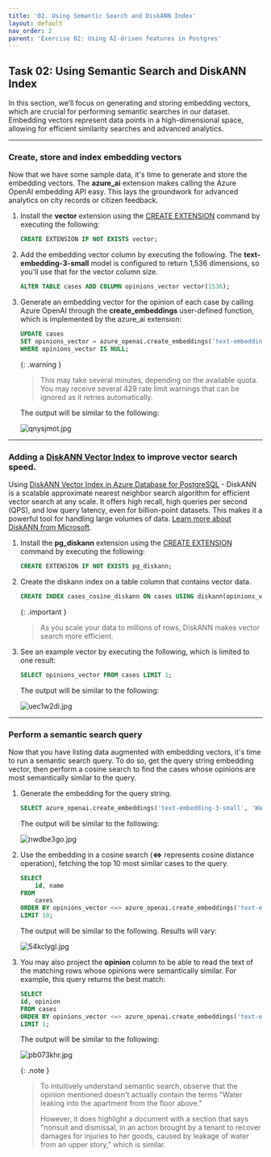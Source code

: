 ```yaml
---
title: '02. Using Semantic Search and DiskANN Index'
layout: default
nav_order: 2
parent: 'Exercise 02: Using AI-driven features in Postgres'
---
```


## Task 02: Using Semantic Search and DiskANN Index

In this section, we’ll focus on generating and storing embedding vectors, which are crucial for performing semantic searches in our dataset. Embedding vectors represent data points in a high-dimensional space, allowing for efficient similarity searches and advanced analytics.

---

### Create, store and index embedding vectors

Now that we have some sample data, it's time to generate and store the embedding vectors. The **azure_ai** extension makes calling the Azure OpenAI embedding API easy.
This lays the groundwork for advanced analytics on city records or citizen feedback.

1. Install the **vector** extension using the [CREATE EXTENSION](https://www.postgresql.org/docs/current/sql-createextension.html) command by executing the following:

    ```sql
    CREATE EXTENSION IF NOT EXISTS vector;
    ```

1. Add the embedding vector column by executing the following. The **text-embedding-3-small** model is configured to return 1,536 dimensions, so you'll use that for the vector column size.

    ```sql
    ALTER TABLE cases ADD COLUMN opinions_vector vector(1536);
    ```

1. Generate an embedding vector for the opinion of each case by calling Azure OpenAI through the **create_embeddings** user-defined function, which is implemented by the azure_ai extension:

    ```sql
    UPDATE cases
    SET opinions_vector = azure_openai.create_embeddings('text-embedding-3-small',  name || LEFT(opinion, 8000), max_attempts => 5, retry_delay_ms => 500)::vector
    WHERE opinions_vector IS NULL;
    ```

    {: .warning }
    > This may take several minutes, depending on the available quota. You may receive several 429 rate limit warnings that can be ignored as it retries automatically. 

    The output will be similar to the following:

    ![qnysjmot.jpg](../media/qnysjmot.jpg)

---

### Adding a [DiskANN Vector Index](https://aka.ms/pg-diskann-docs) to improve vector search speed. 

Using [DiskANN Vector Index in Azure Database for PostgreSQL](https://aka.ms/pg-diskann-blog) - DiskANN is a scalable approximate nearest neighbor search algorithm for efficient vector search at any scale. It offers high recall, high queries per second (QPS), and low query latency, even for billion-point datasets. This makes it a powerful tool for handling large volumes of data. [Learn more about DiskANN from Microsoft](https://aka.ms/pg-diskann-docs). 

1. Install the **pg_diskann**</code> extension using the [CREATE EXTENSION](https://www.postgresql.org/docs/current/sql-createextension.html) command by executing the following:

    ```sql
    CREATE EXTENSION IF NOT EXISTS pg_diskann;
    ```

1. Create the diskann index on a table column that contains vector data.

    ```sql
    CREATE INDEX cases_cosine_diskann ON cases USING diskann(opinions_vector vector_cosine_ops);
    ```
    {: .important }
    > As you scale your data to millions of rows, DiskANN makes vector search more efficient.

1. See an example vector by executing the following, which is limited to one result:

    ```sql
    SELECT opinions_vector FROM cases LIMIT 1;
    ```

    The output will be similar to the following:

    ![uec1w2di.jpg](../media/uec1w2di.jpg)

---

### Perform a semantic search query

Now that you have listing data augmented with embedding vectors, it's time to run a semantic search query. To do so, get the query string embedding vector, then perform a cosine search to find the cases whose opinions are most semantically similar to the query.

1. Generate the embedding for the query string.

    ```sql
    SELECT azure_openai.create_embeddings('text-embedding-3-small', 'Water leaking into the apartment from the floor above.');
    ```

    The output will be similar to the following:

    ![nwdbe3go.jpg](../media/nwdbe3go.jpg)

1. Use the embedding in a cosine search (**<=>** represents cosine distance operation), fetching the top 10 most similar cases to the query.

    ```sql
    SELECT 
        id, name 
    FROM 
        cases
    ORDER BY opinions_vector <=> azure_openai.create_embeddings('text-embedding-3-small', 'Water leaking into the apartment from the floor above.')::vector 
    LIMIT 10;
    ```

    The output will be similar to the following. Results will vary:

    ![54kclygl.jpg](../media/54kclygl.jpg)

1. You may also project the **opinion**</code> column to be able to read the text of the matching rows whose opinions were semantically similar. For example, this query returns the best match:

    ```sql
    SELECT 
    id, opinion
    FROM cases
    ORDER BY opinions_vector <=> azure_openai.create_embeddings('text-embedding-3-small', 'Water leaking into the apartment from the floor above.')::vector 
    LIMIT 1;
    ```

    The output will be similar to the following:

    ![pb073khr.jpg](../media/pb073khr.jpg)

    {: .note }
    > To intuitively understand semantic search, observe that the opinion mentioned doesn't actually contain the terms "Water leaking into the apartment from the floor above." 
    >
    > However, it does highlight a document with a section that says "nonsuit and dismissal, in an action brought by a tenant to recover damages for injuries to her goods, caused by leakage of water from an upper story," which is similar.
